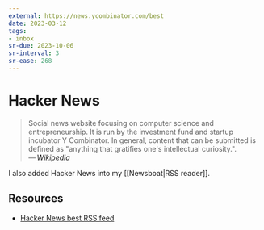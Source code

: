 ```yaml
---
external: https://news.ycombinator.com/best
date: 2023-03-12
tags:
- inbox
sr-due: 2023-10-06
sr-interval: 3
sr-ease: 268
---
```


# Hacker News

> Social news website focusing on computer science and entrepreneurship. It is
> run by the investment fund and startup incubator Y Combinator. In general,
> content that can be submitted is defined as "anything that gratifies one's
> intellectual curiosity.".\
> — <cite>[Wikipedia](https://en.wikipedia.org/wiki/Hacker_News)</cite>

I also added Hacker News into my [[Newsboat|RSS reader]].

## Resources

- [Hacker News best RSS feed](https://hnrss.org/best)
